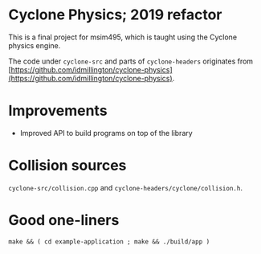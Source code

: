 
# Cyclone Physics; 2019 refactor

This is a final project for msim495, which is taught using the Cyclone physics engine.

The code under `cyclone-src` and parts of `cyclone-headers` originates from [https://github.com/idmillington/cyclone-physics](https://github.com/idmillington/cyclone-physics).

# Improvements

 * Improved API to build programs on top of the library

# Collision sources

`cyclone-src/collision.cpp` and `cyclone-headers/cyclone/collision.h`.

# Good one-liners

`make && ( cd example-application ; make && ./build/app )`


